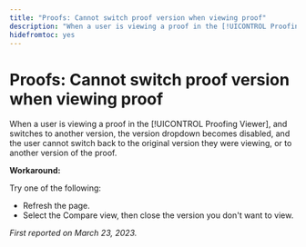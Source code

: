 ```yaml
---
title: "Proofs: Cannot switch proof version when viewing proof"
description: "When a user is viewing a proof in the [!UICONTROL Proofing Viewer], and switches to another version, the version dropdown becomes disables, and the user cannot switch back to the original version they were viewing, or to another version of the proof."
hidefromtoc: yes
---
```


# Proofs: Cannot switch proof version when viewing proof


<!--
>[!NOTE]
>
>This issue was fixed on March 30, 2023.
-->

When a user is viewing a proof in the [!UICONTROL Proofing Viewer], and switches to another version, the version dropdown becomes disabled, and the user cannot switch back to the original version they were viewing, or to another version of the proof.

**Workaround:**

Try one of the following:

* Refresh the page.
* Select the Compare view, then close the version you don't want to view.

_First reported on March 23, 2023._

